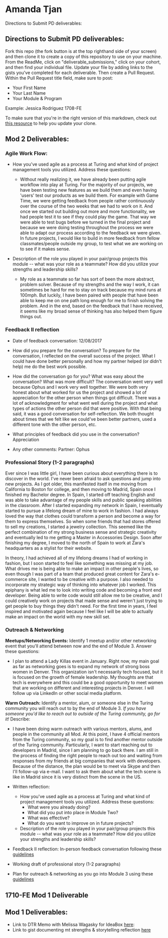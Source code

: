 # Amanda Tjan


Directions to Submit PD deliverables:

## Directions to Submit PD deliverables:

Fork this repo (the fork button is at the top righthand side of your screen) and then clone it to create a copy of this repository to use on your machine. From the ReadMe, click on "deliverable_submissions," click on your cohort, and then find your individual file. Update your file by adding links to the gists you've completed for each deliverable. Then create a Pull Request. Within the Pull Request title field, make sure to post:

* Your First Name
* Your Last Name
* Your Module & Program

Example: Jessica Rodriguez 1708-FE

To make sure that you're in the right version of this markdown, check out [this resource](https://help.github.com/articles/configuring-a-remote-for-a-fork/) to help you update your clone.

## Mod 2 Deliverables:


### Agile Work Flow:

* How you've used agile as a process at Turing and what kind of project management tools you utilized. Address these questions:

  * Without really realizing it, we have already been putting agile workflow into play at Turing. For the majority of our projects, we have been testing new features as we build them and even having 'users' test our products as we build them. For example with Game Time, we were getting feedback from people rather continuously over the course of the two weeks that we had to work on it. And once we started out building out more and more functionality, we had people test it to see if they could play the game. That way we were able to test bugs before we turned in the final project and because we were doing testing throughout the process we were able to adapt our process according to the feedback we were given. In future projects, I would like to build in more feedback from fellow classmates/people outside my group, to test what we are working on to see if it makes sense. 

* Description of the role you played in your pair/group projects this module -- what was your role as a teammate? How did you utilize your strengths and leadership skills?

  * My role as a teammate so far has sort of been the more abstract, problem solver. Because of my strengths and the way I work, it can sometimes be hard for me to stay on track because my mind runs at 100mph. But luckily, I have been paired with people that have been able to keep me on one path long enough for me to finish solving the problem. And in the end, based on the feedback that I have received, it seems like my broad sense of thinking has also helped them figure things out. 

### Feedback II reflection
* Date of feedback conversation: 
12/08/2017

* How did you prepare for the conversation? 
To prepare for the conversation, I reflected on the overall success of the project. What I could have done better personally and how my partner helped (or didn't help) me do the best work possible. 

* How did the conversation go for you? What was easy about the conversation? What was more difficult? 
The conversation went very well because Ophus and I work very well together. We were both very honest about what worked for us the project and showed a lot of appreciation for the other person when things got difficult. There was a lot of acknowledgment for what went well during the project and what types of actions the other person did that were positive. With that being said, it was a good conversation for self-reflection. We both thought about times that we felt like we could've been better partners, used a different tone with the other person, etc. 

* What principles of feedback did you use in the conversation? 
Appreciation 

* Any other comments: 
Partner: Ophus

### Professional Story (1-2 paragraphs)

Ever since I was little girl, I have been curious about everything there is to discover in the world. I've never been afraid to ask questions and jump into new projects. As I got older, this manifested itself in me moving from California to Boston for college, and then moving to Madrid, Spain once I finished my Bachelor degree. In Spain, I started off teaching English and was able to take advantage of my people skills and public speaking abilities in the classroom. After I started expanding my network in Spain, I eventually started to pursue a lifelong dream of mine to work in fashion. I had always loved the way that clothes could transform a person and become a way for them to express themselves. So when some friends that had stores offered to sell my creations, I started a jewelry collection. This seemed like the perfect combination of my strong business sense and strategic creativity and eventually led to me getting a Master in Accessories Design. Soon after finishing my degree, I moved to the north of Spain to work at Zara's headquarters as a stylist for their website. 

In theory, I had achieved all of my lifelong dreams I had of working in fashion, but I soon started to feel like something was missing at my job. What drives me is being able to make an impact in other people's lives, so even though I was part of a team that produced great content for Zara's e-commerce site, I wanted to be creative with a purpose. I also needed to incorporate my strategic way of thinking into whatever job I worked. This epiphany is what led me to look into writing code and becoming a front end developer. Being able to write code would still allow me to be creative, and I could creatively work on projects that made sense and weren't just trying to get people to buy things they didn't need. For the first time in years, I feel inspired and motivated again because I feel like I will be able to actually make an impact on the world with my new skill set. 

### Outreach & Networking

**Meetups/Networking Events:** Identify 1 meetup and/or other networking event that you'll attend between now and the end of Module 3. Answer these questions:

  * I plan to attend a Lady Killas event in January. Right now, my main goal as far as networking goes is to expand my network of strong boss women in Denver. This organization isn't necessarily tech focused, but it is focused on the growth of female leadership. My thoughts are that tech is everywhere and this could be a good opportunity to meet women that are working on different and interesting projects in Denver. I will follow up via LinkedIn or other social media platform. 

**Warm Outreach:** Identify a mentor, alum, or someone else in the Turing community you will reach out to by the end of Module 3. *If you have someone you'd like to reach out to outside of the Turing community, go for it!* Describe:

  * I have been doing warm outreach with various mentors, alums, and people in the community all Mod. At this point, I have 4 official mentors from the Turing community, so my goal is to find another mentor outside of the Turing community. Particularly, I want to start reaching out to developers in Madrid, since I am planning to go back there. I am still in the process of finding the right people to reach out too and waiting from responses from my friends at big companies that work with developers. Because of the distance, the plan would be to meet via Skype and then I'll follow-up via e-mail. I want to ask them about what the tech scene is like in Madrid since it is very distinct from the scene in the US. 

* Written reflection:
  * How you've used agile as a process at Turing and what kind of project management tools you utilized. Address these questions:
    * What were you already doing?
    * What did you put into place in Module Two?
    * What was effective?
    * What do you want to improve on in future projects?
  * Description of the role you played in your pair/group projects this module -- what was your role as a teammate? How did you utilize your strengths and leadership skills?
* Feedback II reflection: In-person feedback conversation following these [guidelines](https://github.com/turingschool/career-development-curriculum/blob/master/module_two/feedback_conversation_reflection_guidelines.md)
* Working draft of professional story (1-2 paragraphs)
* Plan for outreach & networking as you go into Module 3 using these [guidelines](https://github.com/turingschool/career-development-curriculum/blob/master/module_two/outreach_networking_guidelines.md)


## 1710-FE Mod 1 Deliverable

## Mod 1 Deliverables:
* Link to DTR Memo with Melissa Wagasky for IdeaBox [here](https://gist.github.com/wagasky/105b6bfdc760a7918cdc2da662ea2c17):
* Link to gist documenting mt strengths & storytelling reflection [here](https://gist.github.com/soytjan/c5a46dc69aa8d057d6887a049f76275f#file-amanda-tjan-strengths-storytelling-reflection-md)
